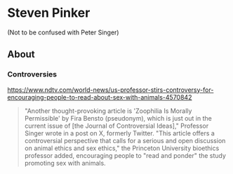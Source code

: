 # Steven Pinker

(Not to be confused with Peter Singer)

## About
### Controversies

https://www.ndtv.com/world-news/us-professor-stirs-controversy-for-encouraging-people-to-read-about-sex-with-animals-4570842

> "Another thought-provoking article is 'Zoophilia Is Morally Permissible' by Fira Bensto (pseudonym), which is just out in the current issue of [the Journal of Controversial Ideas]," Professor Singer wrote in a post on X, formerly Twitter.
> "This article offers a controversial perspective that calls for a serious and open discussion on animal ethics and sex ethics," the Princeton University bioethics professor added, encouraging people to "read and ponder" the study promoting sex with animals.
